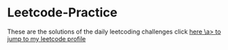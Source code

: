 # Leetcode-Practice
These are the solutions of the daily leetcoding challenges
click <a href = "https://leetcode.com/gouravnagpal2112/"> here \a> to jump to my leetcode profile
